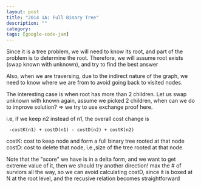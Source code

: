 ```yaml
---
layout: post
title: "2014 1A: Full Binary Tree"
description: ""
category: 
tags: [google-code-jam]
---
```


Since it is a tree problem, we will need to know its root, and part of the problem is to determine the root. Therefore, we will assume root
exists (swap known with unknown), and try to find the best answer

Also, when we are traversing, due to the indirect nature of the graph, we need to know where we are from to avoid going back to visited
nodes.

The interesting case is when root has more than 2 children. Let us swap unknown with known again, assume we picked 2 children, when can we
do to improve solution? => we try to use exchange proof here.

i.e, if we keep n2 instead of n1, the overall cost change is
```
 -costK(n1) + costD(n1) - costD(n2) + costK(n2)
```

costK: cost to keep node and form a full binary tree rooted at that node
costD: cost to delete that node, i.e.,size of the tree rooted at that node

Note that the "score" we have is in a delta form, and we want to get extreme value of it, then we should try another direction! max the # of
surviors all the way, so we can avoid calculating costD, since it is boxed at N at the root level, and the recusive relation becomes
straightforward
